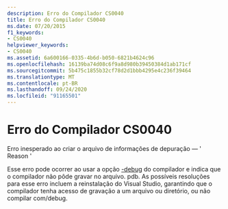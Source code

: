 ```yaml
---
description: Erro do Compilador CS0040
title: Erro do Compilador CS0040
ms.date: 07/20/2015
f1_keywords:
- CS0040
helpviewer_keywords:
- CS0040
ms.assetid: 6a600166-0335-4b6d-b050-6821b4624c96
ms.openlocfilehash: 16139ba74d08c6f9a8d980b39450384d1ab171cf
ms.sourcegitcommit: 5b475c1855b32cf78d2d1bbb4295e4c236f39464
ms.translationtype: MT
ms.contentlocale: pt-BR
ms.lasthandoff: 09/24/2020
ms.locfileid: "91165501"
---
```

# <a name="compiler-error-cs0040"></a>Erro do Compilador CS0040

Erro inesperado ao criar o arquivo de informações de depuração — ' Reason '  
  
 Esse erro pode ocorrer ao usar a opção [-debug](../language-reference/compiler-options/debug-compiler-option.md) do compilador e indica que o compilador não pôde gravar no arquivo. pdb. As possíveis resoluções para esse erro incluem a reinstalação do Visual Studio, garantindo que o compilador tenha acesso de gravação a um arquivo ou diretório, ou não compilar com/debug.
